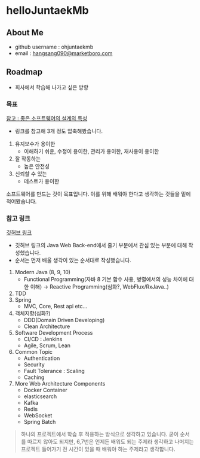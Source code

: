 # helloJuntaekMb

## About Me

- github username : ohjuntaekmb
- email : hangsang090@marketboro.com

## Roadmap

- 회사에서 학습해 나가고 싶은 방향

### 목표

[참고 : 좋은 소프트웨어의 설계의 특성](https://thinkpro.tistory.com/143)

- 링크를 참고해 3개 정도 압축해봤습니다.

1. 유지보수가 용이한
    - 이해하기 쉬운, 수정이 용이한, 관리가 용이한, 재사용이 용이한
2. 잘 작동하는
    - 높은 안전성
3. 신뢰할 수 있는
    - 테스트가 용이한

소프트웨어를 만드는 것이 목표입니다.
이를 위해 배워야 한다고 생각하는 것들을 밑에 적어봤습니다.

### 참고 링크

[깃허브 링크](https://github.com/woowacourse/roadmap)

- 깃허브 링크의 Java Web Back-end에서 줄기 부분에서 관심 있는 부분에 대해 작성했습니다.
- 순서는 먼저 배울 생각이 있는 순서대로 작성했습니다.

1. Modern Java (8, 9, 10)
    - Functional Programming(자바 8 기본 함수 사용, 병렬에서의 성능 차이에 대한 이해) -> Reactive Programming(심화?, WebFlux/RxJava..) 
2. TDD
3. Spring
    - MVC, Core, Rest api etc...
4. 객체지향(심화?)
    - DDD(Domain Driven Developing)
    - Clean Architecture
5. Software Development Process
    - CI/CD : Jenkins
    - Agile, Scrum, Lean
6. Common Topic
    - Authentication
    - Security
    - Fault Tolerance : Scaling
    - Caching
7. More Web Architecture Components
    - Docker Container
    - elasticsearch
    - Kafka
    - Redis
    - WebSocket
    - Spring Batch



> 하나의 프로젝트에서 학습 후 적용하는 방식으로 생각하고 있습니다.
> 굳이 순서를 따르지 않아도 되지만, 6,7번은 언제든 배워도 되는 주제라 생각하고 나머지는 프로젝트 들어가기 전 시간이 있을 때 배워야 하는 주제라고 생각합니다.

